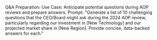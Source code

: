  Q&A Preparation:
        Use Case: Anticipate potential questions during AOP reviews and prepare answers.
        Prompt: "Generate a list of 10 challenging questions that the CEO/Board might ask during the 2024 AOP review, particularly regarding our investment in [New Technology] and our projected market share in [New Region]. Provide concise, data-backed answers for each."
